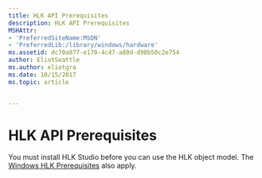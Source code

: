 ```yaml
---
title: HLK API Prerequisites
description: HLK API Prerequisites
MSHAttr:
- 'PreferredSiteName:MSDN'
- 'PreferredLib:/library/windows/hardware'
ms.assetid: dc70a877-e170-4c47-a80d-d98b50c2e754
author: EliotSeattle
ms.author: eliotgra
ms.date: 10/15/2017
ms.topic: article


---
```


# HLK API Prerequisites


You must install HLK Studio before you can use the HLK object model. The [Windows HLK Prerequisites](..\getstarted\windows-hlk-prerequisites.md) also apply.

 

 






